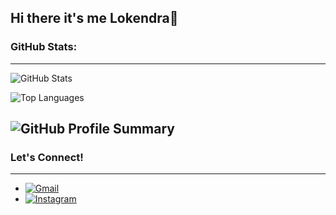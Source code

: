 ## Hi there it's me Lokendra👋
### GitHub Stats:
---
![GitHub Stats](https://github-readme-stats.vercel.app/api?username=Lokendra-111&show_icons=true&theme=radical)

![Top Languages](https://github-readme-stats.vercel.app/api/top-langs/?username=Lokendra-111&layout=compact&theme=radical)

![GitHub Profile Summary](https://github-profile-summary-cards.vercel.app/api/cards/profile-details?username=Lokendra-111&theme=radical)
---
### Let's Connect!
---
- [![Gmail](https://img.shields.io/badge/-Gmail-D14836?style=flat&logo=gmail&logoColor=blue)](mailto:rokayalokendra0@gmail.com)  
- [![Instagram](https://img.shields.io/badge/Instagram-E4405F?style=flat&logo=instagram&logoColor=white)](https://www.instagram.com/prayush111/profilecard/)



<!--
**Lokendra-111/Lokendra-111** is a ✨ _special_ ✨ repository because its `README.md` (this file) appears on your GitHub profile.

Here are some ideas to get you started:

- 🔭 I’m currently working on ...
- 🌱 I’m currently learning ...
- 👯 I’m looking to collaborate on ...
- 🤔 I’m looking for help with ...
- 💬 Ask me about ...
- 📫 How to reach me: ...
- 😄 Pronouns: ...
- ⚡ Fun fact: ...
-->
